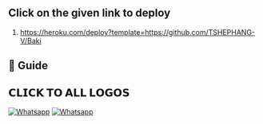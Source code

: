 
## Click on the given link to deploy

1. https://heroku.com/deploy?template=https://github.com/TSHEPHANG-V/Baki


  
## 📢 Guide

## 𝗖𝗟𝗜𝗖𝗞 𝗧𝗢 𝗔𝗟𝗟 𝗟𝗢𝗚𝗢𝗦


<a href="https://wa.me/27634923280" target="_blank"><img src="https://img.shields.io/badge/whatsapp-%808080.svg?&style=flat-square&logo=Whatsapp&logoColor=white" alt="Whatsapp"></a>
<a href="https://chat.whatsapp.com/EdukdzFc6suJNCs62aJB3f" target="_blank"><img src="https://img.shields.io/badge/baki bot group-%808080.svg?&style=flat-square&logo=Whatsapp&logoColor=white" alt="Whatsapp"></a>


